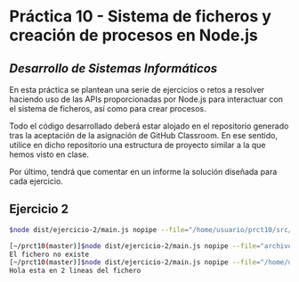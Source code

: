 # Práctica 10 - Sistema de ficheros y creación de procesos en Node.js
## _Desarrollo de Sistemas Informáticos_

En esta práctica se plantean una serie de ejercicios o retos a resolver haciendo uso de las APIs proporcionadas por Node.js para interactuar con el sistema de ficheros, así como para crear procesos.

Todo el código desarrollado deberá estar alojado en el repositorio generado tras la aceptación de la asignación de GitHub Classroom. En ese sentido, utilice en dicho repositorio una estructura de proyecto similar a la que hemos visto en clase.

Por último, tendrá que comentar en un informe la solución diseñada para cada ejercicio.

## Ejercicio 2 

```bash
$node dist/ejercicio-2/main.js nopipe --file="/home/usuario/prct10/src/ejercicio-2/prueba.txt" --word="Hola"
```

```bash
[~/prct10(master)]$node dist/ejercicio-2/main.js nopipe --file="archivoNoExistente.txt" --word="Hola"
El fichero no existe
[~/prct10(master)]$node dist/ejercicio-2/main.js nopipe --file="/home/usuario/prct10/src/ejercicio-2/prueba.txt" --word="Hola"
Hola esta en 2 lineas del fichero
```